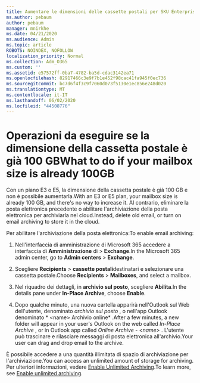 ```yaml
---
title: Aumentare le dimensioni delle cassette postali per SKU Enterprise
ms.author: pebaum
author: pebaum
manager: mnirkhe
ms.date: 04/21/2020
ms.audience: Admin
ms.topic: article
ROBOTS: NOINDEX, NOFOLLOW
localization_priority: Normal
ms.collection: Adm_O365
ms.custom: ''
ms.assetid: e57572ff-0ba7-4782-ba5d-cdac3142ea71
ms.openlocfilehash: 82917466c3e9f7b1e452f98cac41fa945f0ec736
ms.sourcegitcommit: bc7d6f4f3c9f7060d073f5130e1ec856e248d020
ms.translationtype: MT
ms.contentlocale: it-IT
ms.lasthandoff: 06/02/2020
ms.locfileid: "44508776"
---
```

# <a name="what-to-do-if-your-mailbox-size-is-already-100gb"></a><span data-ttu-id="c1022-102">Operazioni da eseguire se la dimensione della cassetta postale è già 100 GB</span><span class="sxs-lookup"><span data-stu-id="c1022-102">What to do if your mailbox size is already 100GB</span></span>

<span data-ttu-id="c1022-103">Con un piano E3 o E5, la dimensione della cassetta postale è già 100 GB e non è possibile aumentarla.</span><span class="sxs-lookup"><span data-stu-id="c1022-103">With an E3 or E5 plan, your mailbox size is already 100 GB, and there's no way to increase it.</span></span> <span data-ttu-id="c1022-104">Al contrario, eliminare la posta elettronica precedente o abilitare l'archiviazione della posta elettronica per archiviarla nel cloud.</span><span class="sxs-lookup"><span data-stu-id="c1022-104">Instead, delete old email, or turn on email archiving to store it in the cloud.</span></span> 
  
<span data-ttu-id="c1022-105">Per abilitare l'archiviazione della posta elettronica:</span><span class="sxs-lookup"><span data-stu-id="c1022-105">To enable email archiving:</span></span>
  
1. <span data-ttu-id="c1022-106">Nell'interfaccia di amministrazione di Microsoft 365 accedere a interfaccia di **Amministrazione** di \> **Exchange**.</span><span class="sxs-lookup"><span data-stu-id="c1022-106">In the Microsoft 365 admin center, go to **Admin centers** \> **Exchange**.</span></span> 
    
2. <span data-ttu-id="c1022-107">Scegliere **Recipients** \> **cassette postali**destinatari e selezionare una cassetta postale.</span><span class="sxs-lookup"><span data-stu-id="c1022-107">Choose **Recipients** \> **Mailboxes**, and select a mailbox.</span></span> 
    
3. <span data-ttu-id="c1022-108">Nel riquadro dei dettagli, in **archivio sul posto**, scegliere **Abilita**.</span><span class="sxs-lookup"><span data-stu-id="c1022-108">In the details pane under **In-Place Archive**, choose **Enable**.</span></span> 
    
4. <span data-ttu-id="c1022-109">Dopo qualche minuto, una nuova cartella apparirà nell'Outlook sul Web dell'utente, denominato *archivio sul posto* , o nell'app Outlook denominato \* \<name\> Archivio online\* .</span><span class="sxs-lookup"><span data-stu-id="c1022-109">After a few minutes, a new folder will appear in your user's Outlook on the web called  *In-Place Archive*  , or in Outlook app called  *Online Archive - \<name\>*  .</span></span> <span data-ttu-id="c1022-110">L'utente può trascinare e rilasciare messaggi di posta elettronica all'archivio.</span><span class="sxs-lookup"><span data-stu-id="c1022-110">Your user can drag and drop email to the archive.</span></span> 
    
<span data-ttu-id="c1022-111">È possibile accedere a una quantità illimitata di spazio di archiviazione per l'archiviazione.</span><span class="sxs-lookup"><span data-stu-id="c1022-111">You can access an unlimited amount of storage for archiving.</span></span> <span data-ttu-id="c1022-112">Per ulteriori informazioni, vedere [Enable Unlimited Archiving](https://docs.microsoft.com/microsoft-365/compliance/enable-unlimited-archiving).</span><span class="sxs-lookup"><span data-stu-id="c1022-112">To learn more, see [Enable unlimited archiving](https://docs.microsoft.com/microsoft-365/compliance/enable-unlimited-archiving).</span></span>
  

